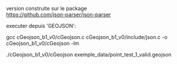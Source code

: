 version construite sur le package  
https://github.com/json-parser/json-parser

executer depuis 'GEOJSON':


gcc cGeojson_b1_v0/cGeojson.c cGeojson_b1_v0/include/json.c -o cGeojson_b1_v0/cGeojson -lm

./cGeojson_b1_v0/cGeojson exemple_data/point_test_1_valid.geojson

